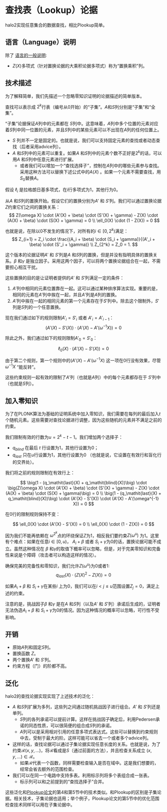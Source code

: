 # 查找表（Lookup）论据

halo2实现任意集合的数据查找，相比Plookup简单。

## 语言（Language）说明

除了 [语言的一般说明](../design.md#note-on-language):

- $Z(X)$多项式（针对置换论据的大乘积论据多项式）称为“置换乘积”列。

## 技术描述

为了解释简单，我们先描述一个忽略零知识证明的论据描述的简单版本。

查找可以表示成 $2^k$行表（编号从0开始）的“子集”。$A$和$S$列分别是“子集”和“全集”。

“子集”论据保证$A$列中的元素都在 $S$列中。这意味着，$A$列中多个位置的元素对应着$S$列中同一位置的元素，并且$S$列中的某些元素可以不出现在$A$列的任何位置上。

- $S$ 列并不一定是固定的。也就是说，我们可以支持固定元素的查找或者动态查找（后者采用advice列）。
- $A$ 和$S$列中的元素可以重复。如果$A$ 和$S$列中的元素个数不正好是$2^k$的话，可以用$A$ 和$S$列中任意元素进行扩展。
  - 或者我们可以增加一个“查找选择子”，控制在$A$列中的哪些元素参与查找。采用这种方法可以替换下述公式中的$A(X)$ 。如果一个元素不需要查找，用$S_0$替换$A$。

假设 $\ell_i$ 是拉格朗日基多项式，在$i$行多项式为1，其他行为0。

从$A$ 和$S$列的置换开始。假设它们的置换分别为$A'$ 和 $S'$列。我们可以通过置换论据$Z$约束它们之间的置换关系：
$$
Z(\omega X) \cdot (A'(X) + \beta) \cdot (S'(X) + \gamma) - Z(X) \cdot (A(X) + \beta) \cdot (S(X) + \gamma) = 0
\\
\ell_0(X) \cdot (1 - Z(X)) = 0
$$

也就是说，在除以0不发生的情况下，对所有的$i \in [0, 2^k)$满足：
$$
Z_{i+1} = Z_i \cdot \frac{(A_i + \beta) \cdot (S_i + \gamma)}{(A'_i + \beta) \cdot (S'_i + \gamma)}
\\
Z_{2^k} = Z_0 = 1.
$$

这个版本的论据证明$A'$ 和 $S'$列是$A$ 和$S$列的置换，但是并没有指明具体的置换关系。$\beta$ 和$\gamma$ 是独立因子。采用这两个因子，可以将两个置换论据组合在一起，不需要担心相互干扰。

这些置换的目的是让证明者提供的$A'$ 和 $S'$列满足一定的条件：

1. $A'$列中相同的元素位置靠在一起。这可以通过某种排序算法实现。重要的是，相同的元素在$A'$列中挨在一起，并且$A'$列是$A$列的置换。
2. $A'$列中挨在一起的相同元素的第一个元素存在于$S'$列中。除去这个限制外，$S'$列是$S$列的一个任意置换。 

现在我们通过如下的规则限制$A'_i = S'_i$ 或者 $A'_i = A'_{i-1}$：
$$
(A'(X) - S'(X)) \cdot (A'(X) - A'(\omega^{-1} X)) = 0
$$

除此之外，我们通过如下的规则限制$A'_0 = S'_0$：

$$
\ell_0(X) \cdot (A'(X) - S'(X)) = 0
$$

由于第二个规则，第一个规则中的($A'(X) - A'(\omega^{-1} X)$ 这一项在$0$行没有效果，尽管 $\omega^{-1} X$ “能反转”。

这些约束规则一起有效的限制了$A'$列（也就是$A$列）中的每个元素都存在于 $S'$列中（也就是$S$列）。

## 加入零知识

为了在PLONK算法为基础的证明系统中加入零知识，我们需要在每列的最后加入$t$个随机元素。这些需要对查找论据进行调整，因为这些随机的元素并不满足之前的约束。

我们限制有效的行数为$u = 2^k - t - 1$。我们增加两个选择子：

* $q_\mathit{blind}$ 在最后 $t$ 行设置为1，其他行设置为0；
* $q_\mathit{last}$  只在$u$行设置为1，其他行设置为0 （也就是说，它设置在有效行和盲化行的交界处）。

我们将之前的规则限制在有效行上：

$$
\big(1 - (q_\mathit{last}(X) + q_\mathit{blind}(X))\big) \cdot \big(Z(\omega X) \cdot (A'(X) + \beta) \cdot (S'(X) + \gamma) - Z(X) \cdot (A(X) + \beta) \cdot (S(X) + \gamma)\big) = 0
\\
\big(1 - (q_\mathit{last}(X) + q_\mathit{blind}(X))\big) \cdot (A'(X) - S'(X)) \cdot (A'(X) - A'(\omega^{-1} X)) = 0
$$

在$0$行的限制规则保持不变：

$$
\ell_0(X) \cdot (A'(X) - S'(X)) = 0
\\
\ell_0(X) \cdot (1 - Z(X)) = 0
$$

因为我们不能再依赖在 $\omega^{2^k}$点的环绕保证$Z$为1，相反我们要约束$Z(\omega^u)$ 为1。这里有个难点：如果在任意$i \in [0, u)$， $A_i + \beta$ 或者 $S_i + \gamma$为0的话，置换论据可能不成立。虽然这种情况在 $\beta$ 和$\gamma$的取值下概率可以忽略，但是，对于完美零知识和完备性来说是个障碍（攻击者可以构造这样的情况）。

确保完美的完备性和零知识，我们允许$Z(\omega^u)$为0或者1:
$$
q_\mathit{last}(X) \cdot (Z(X)^2 - Z(X)) = 0
$$

如果$A_i + \beta$ 和 $S_i + \gamma$在某些$i$ 上为0，我们可以在$i < j \leq u$范围设置$Z_j = 0$，满足上述的约束。

注意的是，挑战因子$\beta$ 和$\gamma$ 是在$A$ 和$S$列（以及$A'$ 和 $S'$列）承诺后生成的，证明者无法伪造$A_i + \beta$ 和 $S_i + \gamma$为0的情况。因为这种情况的概率可以忽略，可行性不受影响。

## 开销

* 原始$A$列和固定$S$列。
* 置换函数 $Z$。
* 两个置换$A'$ 和 $S'$列。
* 约束方程（门）的阶都不高。

## 泛化

halo2的查找论据实现实现了上述技术的泛化：

- $A$ 和$S$列扩展为多列，这些列之间通过随机挑战因子进行组合。$A'$ 和 $S'$列还是单列。
  - $S$列的各列承诺可以提前计算。这样在挑战因子确定后，利用Pedersen承诺的同态性质，可以很简便的组合成$S$列的承诺。
  - $A$列可以是采用相对引用的任意多项式表达式。这些可以替换到约束规则中去，受制于最大的阶。这样可能可以省去一个或者多个advice列。
- 这样的话，查找论据可以通过子集论据实现任意长度的关系。也就是说，为了约束$\mathcal{R}(x, y, ...)$，将$\mathcal{R}$看成是$S$（通过前面的方法），并且检查关系成立 $(x, y, ...) \in \mathcal{R}$。
  - 如果$\mathcal{R}$代表一个函数，同样需要检查输入是否在域中。这是我们想要的，经常会省去额外的范围检查。
- 我们可以在同一个电路中支持多表。利用标示列将多个表组合成一张表。
  - 标示列可以和之前提到的“查找选择子”合并。

这些泛化和[Plookup论文](https://eprint.iacr.org/2020/315.pdf)的第4和第5节中的技术类似。和Plookup的区别是子集论据。相关技术，子集论据也适用；举个例子，Plookup论文的第5节中的优化范围检查技术同样可以用在子集论据中。
